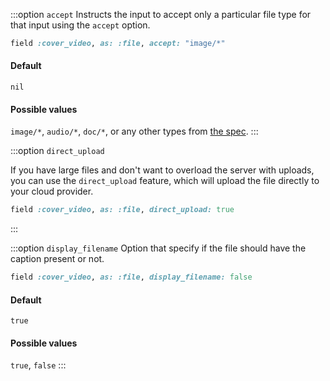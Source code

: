 :::option `accept`
Instructs the input to accept only a particular file type for that input using the `accept` option.

```ruby
field :cover_video, as: :file, accept: "image/*"
```

#### Default

`nil`

#### Possible values

`image/*`, `audio/*`, `doc/*`, or any other types from [the spec](https://developer.mozilla.org/en-US/docs/Web/HTML/Attributes/accept).
:::

:::option `direct_upload`
<LicenseReq license="pro" />

If you have large files and don't want to overload the server with uploads, you can use the `direct_upload` feature, which will upload the file directly to your cloud provider.

```ruby
field :cover_video, as: :file, direct_upload: true
```

<!-- @include: ./default_boolean_false.md -->
:::

:::option `display_filename`
Option that specify if the file should have the caption present or not.

```ruby
field :cover_video, as: :file, display_filename: false
```

#### Default

`true`

#### Possible values

`true`, `false`
:::
